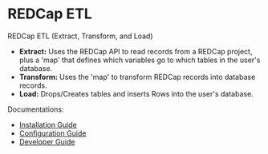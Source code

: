 REDCap ETL
================================================

REDCap ETL (Extract, Transform, and Load)

* **Extract:** Uses the REDCap API to read records from a REDCap project, plus a 'map' that defines which variables go to which tables in the user's database.
* **Transform:** Uses the 'map' to transform REDCap records into database records.
* **Load:** Drops/Creates tables and inserts Rows into the user's database.

Documentations:
* [Installation Guide](docs/InstallationGuide.md)
* [Configuration Guide](docs/CofigurationGuide.md)
* [Developer Guide](docs/DeveloperGuide.md)
